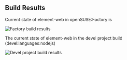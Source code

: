 
## Build Results

Current state of element-web in openSUSE:Factory is

![Factory build results](https://br.opensuse.org/status/openSUSE:Factory/element-web/standard)

The current state of element-web in the devel project build (devel:languages:nodejs)

![Devel project build results](https://br.opensuse.org/status/devel:languages:nodejs/element-web)

